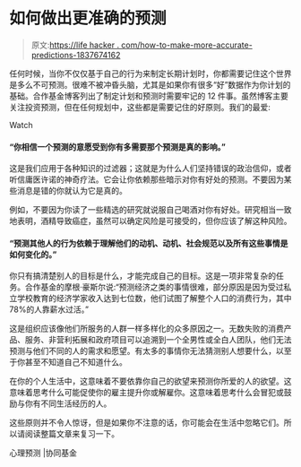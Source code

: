 # 如何做出更准确的预测

> 原文:[https://life hacker . com/how-to-make-more-accurate-predictions-1837674162](https://lifehacker.com/how-to-make-more-accurate-predictions-1837674162)

任何时候，当你不仅仅基于自己的行为来制定长期计划时，你都需要记住这个世界是多么不可预测。很难不被冲昏头脑，尤其是如果你有很多“好”数据作为你计划的基础。合作基金博客列出了制定计划和预测时需要牢记的 12 件事。虽然博客主要关注投资预测，但在任何规划中，这些都是需要记住的好原则。我们的最爱:

Watch

#### “你相信一个预测的意愿受到你有多需要那个预测是真的影响。”

这是我们应用于各种知识的过滤器；这就是为什么人们坚持错误的政治信仰，或者听信庸医许诺的神奇疗法。它会让你依赖那些暗示对你有好处的预测。不要因为某些消息是错的你就认为它是真的。

例如，不要因为你读了一些精选的研究就说服自己喝酒对你有好处。研究相当一致地表明，酒精导致癌症，虽然可以确定风险是可接受的，但你应该了解这种风险。

#### “预测其他人的行为依赖于理解他们的动机、动机、社会规范以及所有这些事情是如何变化的。”

你只有搞清楚别人的目标是什么，才能完成自己的目标。这是一项非常复杂的任务。合作基金的摩根·豪斯尔说:“预测经济之类的事情很难，部分原因是因为受过私立学校教育的经济学家收入达到七位数，他们试图了解整个人口的消费行为，其中 78%的人靠薪水过活。”

这是组织应该像他们所服务的人群一样多样化的众多原因之一。无数失败的消费产品、服务、非营利拓展和政府项目可以追溯到一个全男性或全白人团队，他们无法预测与他们不同的人的需求和愿望。有太多的事情你无法猜测别人想要什么，以至于你甚至不知道自己不知道什么。

在你的个人生活中，这意味着不要依靠你自己的欲望来预测你所爱的人的欲望。这意味着思考什么可能促使你的雇主提升你或解雇你。这意味着思考什么会冒犯或鼓励与你有不同生活经历的人。

这些原则并不令人惊讶，但是如果你不注意的话，你可能会在生活中忽略它们。所以请阅读整篇文章来复习一下。

心理预测 |协同基金